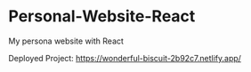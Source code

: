 # Personal-Website-React
My persona website with React

Deployed Project: https://wonderful-biscuit-2b92c7.netlify.app/
